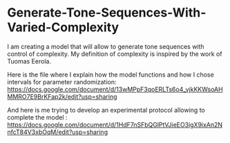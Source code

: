 # Generate-Tone-Sequences-With-Varied-Complexity
I am creating a model that will allow to generate tone sequences with control of complexity. My definition of complexity is inspired by the work of Tuomas Eerola. 

Here is the file where I explain how the model functions and how I chose intervals for parameter randomization: https://docs.google.com/document/d/13wMPpF3qoERLTs6o4_vjkKKWsoAHMMRO7E9BrKFap2k/edit?usp=sharing

And here is me trying to develop an experimental protocol allowing to complete the model : https://docs.google.com/document/d/1HdF7nSFbQGlPtVJieEO3igX9ixAn2NnfcT84V3xbOqM/edit?usp=sharing
